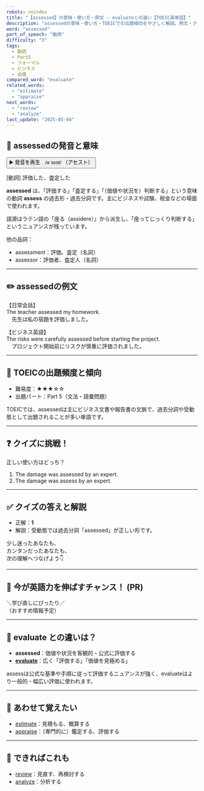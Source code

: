 ```yaml
---
robots: noindex
title: "【assessed】の意味・使い方・例文 ― evaluateとの違い【TOEIC英単語】"
description: "assessedの意味・使い方・TOEICでの出題傾向をやさしく解説。例文・クイズ付きでevaluateとの違いもわかりやすく学べます。"
word: "assessed"
part_of_speech: "動詞"
difficulty: "3"
tags:
  - 動詞
  - Part5
  - フォーマル
  - ビジネス
  - 会議
compared_word: "evaluate"
related_words:
  - "estimate"
  - "appraise"
next_words:
  - "review"
  - "analyze"
last_update: "2025-05-04"
---
```


## 🔰 assessedの発音と意味

<button class="play-audio" onclick="playTTS('assessed')">
  <span class="play-audio-main">
    ▶️ 発音を再生　/əˈsɛst/
  </span>
  <span class="play-audio-sub">
    （アセスト）
  </span>
</button>

[動詞] 評価した、査定した

**assessed** は、「評価する」「査定する」「（価値や状況を）判断する」という意味の動詞 **assess** の過去形・過去分詞です。主にビジネスや試験、税金などの場面で使われます。

語源はラテン語の「座る（assidere）」から派生し、「座ってじっくり判断する」というニュアンスが残っています。

他の品詞：  
- assessment：評価、査定（名詞）
- assessor：評価者、査定人（名詞）

---

## ✏️ assessedの例文

【日常会話】  
The teacher assessed my homework.  
　先生は私の宿題を評価しました。

【ビジネス英語】  
The risks were carefully assessed before starting the project.  
　プロジェクト開始前にリスクが慎重に評価されました。

---

## 🎯 TOEICの出題頻度と傾向

- 難易度：★★★☆☆
- 出題パート：Part 5（文法・語彙問題）

TOEICでは、assessedは主にビジネス文書や報告書の文脈で、過去分詞や受動態として出題されることが多い単語です。

---

## ❓ クイズに挑戦！

正しい使い方はどっち？

1. The damage was assessed by an expert.  
2. The damage was assess by an expert.

---

## ✅ クイズの答えと解説

- 正解：**1**
- 解説：受動態では過去分詞「assessed」が正しい形です。

少し迷ったあなたも、  
カンタンだったあなたも、  
次の理解へつなげよう👇️

---

## 🚀 今が英語力を伸ばすチャンス！ (PR)

<div class="info-center">
＼学び直しにぴったり／<br>  
（おすすめ情報予定）
</div>

---

## 🤔  evaluate との違いは？

- **assessed**：価値や状況を客観的・公式に評価する
- **[evaluate](/word/evaluate)**：広く「評価する」「価値を見極める」

assessは公式な基準や手順に従って評価するニュアンスが強く、evaluateはより一般的・幅広い評価に使われます。

---

## 🧩 あわせて覚えたい

- [estimate](/word/estimate)：見積もる、概算する
- [appraise](/word/appraise)：（専門的に）鑑定する、評価する

---

## 📖 できればこれも

- [review](/word/review)：見直す、再検討する
- [analyze](/word/analyze)：分析する

<!-- cvid: aid34_bid41 -->
